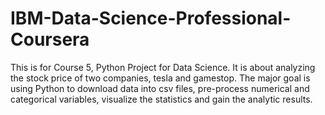 # IBM-Data-Science-Professional-Coursera
This is for Course 5, Python Project for Data Science. 
It is about analyzing the stock price of two companies, tesla and gamestop.
The major goal is using Python to download data into csv files, pre-process numerical and categorical variables, visualize the statistics and gain the analytic results.
